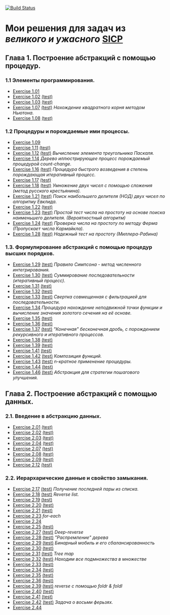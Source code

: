 [![Build Status](https://travis-ci.org/mput/sicp-solutions.svg?branch=master)](https://travis-ci.org/mput/sicp-solutions)
# Мои решения для задач из *великого и ужасного* [SICP](https://mitpress.mit.edu/sicp/full-text/book/book.html)
## Глава 1. Построение абстракций с помощью процедур.
### 1.1 Элементы программирования.
  - [Exercise 1.01](./solutions/1_01.rkt)
  - [Exercise 1.02](./solutions/1_02.rkt) [(test)](./tests/1_02.test.rkt)
  - [Exercise 1.03](./solutions/1_03.rkt) [(test)](./tests/1_03.test.rkt)
  - [Exercise 1.07](./solutions/1_07.rkt) [(test)](./tests/1_07.test.rkt) *Нахождение квадратного корня методом Ньютона.*
  - [Exercise 1.08](./solutions/1_08.rkt) [(test)](./tests/1_08.test.rkt)
### 1.2 Процедуры и порождаемые ими процессы.
  - [Exercise 1.09](./solutions/1_09.rkt)
  - [Exercise 1.11](./solutions/1_11.rkt) [(test)](./tests/1_11.test.rkt)
  - [Exercise 1.12](./solutions/1_12.rkt) [(test)](./tests/1_12.test.rkt) *Вычисление элемента треугольника Паскаля.*
  - [Exercise 1.14](./solutions/1_14.jpeg) *Дерево иллюстрирующее процесс порождаемый процедурой count-change.*
  - [Exercise 1.16](./solutions/1_16.rkt) [(test)](./tests/1_16.test.rkt) *Процедура быстрого возведения в степень порождающая итеративный процесс.*
  - [Exercise 1.17](./solutions/1_17.rkt) [(test)](./tests/1_17.test.rkt)
  - [Exercise 1.18](./solutions/1_18.rkt) [(test)](./tests/1_18.test.rkt) *Умножение двух чисел с помощью сложения (метод русского крестьянина).*
  - [Exercise 1.21](./solutions/1_21.rkt) [(test)](./tests/1_21.test.rkt) *Поиск наибольшего делителя (НОД) двух чисел по алгоритму Евклида.*
  - [Exercise 1.22](./solutions/1_22.rkt) [(test)](./tests/1_22.test.rkt)
  - [Exercise 1.23](./solutions/1_23.rkt) [(test)](./tests/1_23.test.rkt) *Простой тест числа на простоту на основе поиска наименьшего делителя. (Вероятностный алгоритм)*
  - [Exercise 1.24](./solutions/1_24.rkt) [(test)](./tests/1_24.test.rkt) *Проверка числа на простоту по методу Ферма (Пропускает числа Кармайкла).*
  - [Exercise 1.28](./solutions/1_28.rkt) [(test)](./tests/1_28.test.rkt) *Надежный тест на простоту (Миллера-Рабина)*
### 1.3. Формулирование абстракций с помощью процедур высших порядков.
  - [Exercise 1.29](./solutions/1_29.rkt) [(test)](./tests/1_29.test.rkt) *Правило Симпсона - метод численного интегрирования.*
  - [Exercise 1.30](./solutions/1_30.rkt) [(test)](./tests/1_30.test.rkt) *Суммирование последовательности (итеративный процесс).*
  - [Exercise 1.31](./solutions/1_31.rkt) [(test)](./tests/1_31.test.rkt)
  - [Exercise 1.32](./solutions/1_32.rkt) [(test)](./tests/1_32.test.rkt)
  - [Exercise 1.33](./solutions/1_33.rkt) [(test)](./tests/1_33.test.rkt) *Свертка совмещенная с фильтрацией для последовательности.*
  - [Exercise 1.34](./solutions/1_34.txt) *Процедура нахождение неподвижной точки функции и вычисление значения золотого сечения на её основе.*
  - [Exercise 1.35](./solutions/1_35.rkt) [(test)](./tests/1_35.test.rkt)
  - [Exercise 1.36](./solutions/1_36.rkt) [(test)](./tests/1_36.test.rkt)
  - [Exercise 1.37](./solutions/1_37.rkt) [(test)](./tests/1_37.test.rkt) *"Конечная" бесконечная дробь, с порождением рекурсивного и итеративного процессов.*
  - [Exercise 1.38](./solutions/1_38.rkt) [(test)](./tests/1_38.test.rkt)
  - [Exercise 1.39](./solutions/1_39.rkt) [(test)](./tests/1_39.test.rkt)
  - [Exercise 1.41](./solutions/1_41.rkt) [(test)](./tests/1_41.test.rkt)
  - [Exercise 1.42](./solutions/1_42.rkt) [(test)](./tests/1_42.test.rkt) *Композиция функций.*
  - [Exercise 1.43](./solutions/1_43.rkt) [(test)](./tests/1_43.test.rkt) *n-кратное применение процедуры.*
  - [Exercise 1.44](./solutions/1_44.rkt) [(test)](./tests/1_44.test.rkt)
  - [Exercise 1.46](./solutions/1_46.rkt) [(test)](./tests/1_46.test.rkt) *Абстракция для стратегии пошагового улучшения.*
## Глава 2. Построение абстракций с помощью данных.
### 2.1. Введение в абстракцию данных.
  - [Exercise 2.01](./solutions/2_01.rkt) [(test)](./tests/2_01.test.rkt)
  - [Exercise 2.02](./solutions/2_02.rkt) [(test)](./tests/2_02.test.rkt)
  - [Exercise 2.03](./solutions/2_03.rkt) [(test)](./tests/2_03.test.rkt)
  - [Exercise 2.04](./solutions/2_04.rkt) [(test)](./tests/2_04.test.rkt)
  - [Exercise 2.07](./solutions/2_07.rkt) [(test)](./tests/2_07.test.rkt)
  - [Exercise 2.08](./solutions/2_08.rkt) [(test)](./tests/2_08.test.rkt)
  - [Exercise 2.09](./solutions/2_09.rkt) [(test)](./tests/2_09.test.rkt)
  - [Exercise 2.12](./solutions/2_12.rkt) [(test)](./tests/2_12.test.rkt)
### 2.2. Иерархарические данные и свойство замыкания.
  - [Exercise 2.17](./solutions/2_17.rkt) [(test)](./tests/2_17.test.rkt) *Получение последней пары из списка.*
  - [Exercise 2.18](./solutions/2_18.rkt) [(test)](./tests/2_18.test.rkt) *Reverse list.*
  - [Exercise 2.19](./solutions/2_19.rkt) [(test)](./tests/2_19.test.rkt)
  - [Exercise 2.20](./solutions/2_20.rkt) [(test)](./tests/2_20.test.rkt)
  - [Exercise 2.21](./solutions/2_21.rkt) [(test)](./tests/2_21.test.rkt)
  - [Exercise 2.23](./solutions/2_23.rkt) *for-each*
  - [Exercise 2.24](./solutions/2_24.jpg)
  - [Exercise 2.25](./solutions/2_25.rkt) [(test)](./tests/2_25.test.rkt)
  - [Exercise 2.27](./solutions/2_27.rkt) [(test)](./tests/2_27.test.rkt) *Deep-reverse*
  - [Exercise 2.28](./solutions/2_28.rkt) [(test)](./tests/2_28.test.rkt) *"Распремление" дерева*
  - [Exercise 2.29](./solutions/2_29.rkt) [(test)](./tests/2_29.test.rkt) *Бинарный мобиль и его сбалансированность*
  - [Exercise 2.30](./solutions/2_30.rkt) [(test)](./tests/2_30.test.rkt)
  - [Exercise 2.31](./solutions/2_31.rkt) [(test)](./tests/2_31.test.rkt) *Tree map*
  - [Exercise 2.32](./solutions/2_32.rkt) [(test)](./tests/2_32.test.rkt) *Находим все подмножества в множестве*
  - [Exercise 2.33](./solutions/2_33.rkt) [(test)](./tests/2_33.test.rkt)
  - [Exercise 2.34](./solutions/2_34.rkt) [(test)](./tests/2_34.test.rkt)
  - [Exercise 2.35](./solutions/2_35.rkt) [(test)](./tests/2_35.test.rkt)
  - [Exercise 2.36](./solutions/2_36.rkt) [(test)](./tests/2_36.test.rkt)
  - [Exercise 2.39](./solutions/2_39.rkt) [(test)](./tests/2_39.test.rkt) *reverse с помощью foldr & foldl*
  - [Exercise 2.40](./solutions/2_40.rkt) [(test)](./tests/2_40.test.rkt)
  - [Exercise 2.41](./solutions/2_41.rkt) [(test)](./tests/2_41.test.rkt)
  - [Exercise 2.42](./solutions/2_42.rkt) [(test)](./tests/2_42.test.rkt) *Задача о восьми ферьзях.*
  - [Exercise 2.44](./solutions/2_44.rkt)
